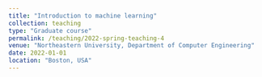 ```yaml
---
title: "Introduction to machine learning"
collection: teaching
type: "Graduate course"
permalink: /teaching/2022-spring-teaching-4
venue: "Northeastern University, Department of Computer Engineering"
date: 2022-01-01
location: "Boston, USA"
---
```

